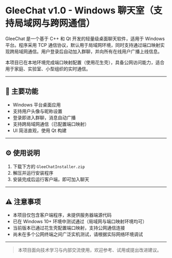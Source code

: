# GleeChat v1.0 - Windows 聊天室（支持局域网与跨网通信）

GleeChat 是一个基于 C++ 和 Qt 开发的轻量级桌面聊天软件，适用于 Windows 平台。程序采用 TCP 通信协议，默认用于局域网环境，同时支持通过端口映射实现跨局域网通信。用户登录后自动加入群聊，并向所有在线用户广播上线信息。

本项目已在本地环境完成端口映射配置（使用花生壳），具备公网访问能力，适合用于家庭、实验室、小型组织的实时通信。

---

## 🌟 主要功能

- Windows 平台桌面应用  
- 支持用户头像与昵称设置  
- 登录即进入群聊，消息自动广播  
- 支持跨局域网通信（已配置端口映射）  
- UI 简洁直观，使用 Qt 构建  

---

## ⚙️ 使用说明

1. 下载下方的 `GleeChatInstaller.zip`  
2. 解压并运行安装程序  
3. 安装完成后运行客户端，即可加入聊天  

---

## ⚠️ 注意事项

- 本项目仅包含客户端程序，未提供服务器端源代码  
- 已在 Windows 10+ 环境中测试通过（局域网与端口映射环境均可）  
- 当前版本已通过花生壳配置端口映射，支持公网通信连接  
- 尚未在多个公网终端之间广泛实机测试，请根据实际网络环境调试  

---

> 本项目面向技术学习与内部交流使用，欢迎参考、试用或提出改进建议。
